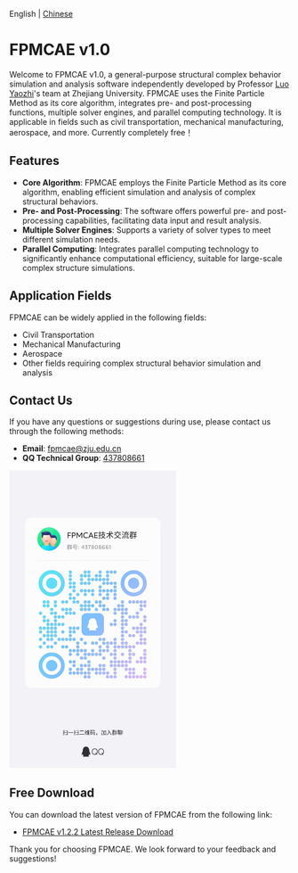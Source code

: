 English | [Chinese](README.md)

# FPMCAE v1.0

Welcome to FPMCAE v1.0, a general-purpose structural complex behavior simulation and analysis software independently developed by Professor [Luo Yaozhi](https://person.zju.edu.cn/0091020)'s team at Zhejiang University. FPMCAE uses the Finite Particle Method as its core algorithm, integrates pre- and post-processing functions, multiple solver engines, and parallel computing technology. It is applicable in fields such as civil transportation, mechanical manufacturing, aerospace, and more. Currently completely free！

## Features

- **Core Algorithm**: FPMCAE employs the Finite Particle Method as its core algorithm, enabling efficient simulation and analysis of complex structural behaviors.
- **Pre- and Post-Processing**: The software offers powerful pre- and post-processing capabilities, facilitating data input and result analysis.
- **Multiple Solver Engines**: Supports a variety of solver types to meet different simulation needs.
- **Parallel Computing**: Integrates parallel computing technology to significantly enhance computational efficiency, suitable for large-scale complex structure simulations.

## Application Fields

FPMCAE can be widely applied in the following fields:

- Civil Transportation
- Mechanical Manufacturing
- Aerospace
- Other fields requiring complex structural behavior simulation and analysis

## Contact Us

If you have any questions or suggestions during use, please contact us through the following methods:

- **Email**: [fpmcae@zju.edu.cn](mailto:fpmcae@zju.edu.cn)
- **QQ Technical Group**: [437808661](https://qm.qq.com/cgi-bin/qm/qr?k=9spwLes4DGCERunRATnQIUfYZWxY5CjR&jump_from=webapi&qr=1)

<img src="images/qq_group.jpg" alt="QQ Group" width="300"/>

## Free Download

You can download the latest version of FPMCAE from the following link:

- [FPMCAE v1.2.2 Latest Release Download](https://github.com/FPMManagers/FPMCAE/releases/tag/V1.2.2)

Thank you for choosing FPMCAE. We look forward to your feedback and suggestions!
